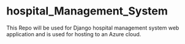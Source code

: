 # hospital_Management_System
This Repo will be used for Django hospital management system web application and is used for hosting to an Azure cloud.
